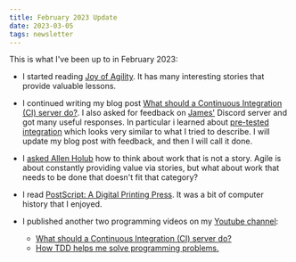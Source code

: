 ```yaml
---
title: February 2023 Update
date: 2023-03-05
tags: newsletter
---
```


This is what I've been up to in February 2023:

* I started reading [Joy of Agility](https://joyofagility.com/). It has many
  interesting stories that provide valuable lessons.

* I continued writing my blog post [What should a Continuous
  Integration (CI) server do?](/writing/what-should-a-ci-server-do/index.html).
  I also asked for feedback on [James'](https://www.jamesshore.com/) Discord
  server and got many useful responses. In particular i learned about
  [pre-tested integration](https://www.eficode.com/blog/pre-tested-integration)
  which looks very similar to what I tried to describe. I will update my blog
  post with feedback, and then I will call it done.

* I [asked Allen
  Holub](https://hachyderm.io/@rickardlindberg/109846707922919650) how to think
  about work that is not a story. Agile is about constantly providing value via
  stories, but what about work that needs to be done that doesn't fit that
  category?

* I read [PostScript: A Digital Printing
  Press](https://computerhistory.org/blog/postscript-a-digital-printing-press/).
  It was a bit of computer history that I enjoyed.

* I published another two programming videos on my [Youtube
  channel](https://www.youtube.com/channel/UC4XI09URnsM_YYTSizAMliA):

    * [What should a Continuous Integration (CI) server do?](https://youtu.be/2VrKIIMTFUI)
    * [How TDD helps me solve programming problems.](https://youtu.be/_uB1KGPjJjw)
